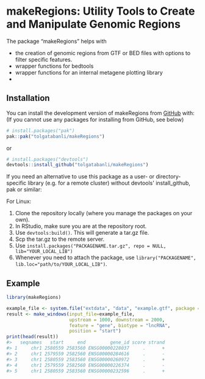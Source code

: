
# makeRegions: Utility Tools to Create and Manipulate Genomic Regions

<!-- badges: start -->
<!-- badges: end -->

The package “makeRegions” helps with
- the creation of genomic regions from GTF or BED files with options to filter specific features.
- wrapper functions for bedtools
- wrapper functions for an internal metagene plotting library
- 

## Installation

You can install the development version of makeRegions from
[GitHub](https://github.com/) with: (If you cannot use any packages for installing from GitHub, see below)

```r
# install.packages("pak")
pak::pak("tolgatabanli/makeRegions")
```
or 
```r
# install.packages("devtools")
devtools::install_github("tolgatabanli/makeRegions")
```
If you need an alternative to use this package as a user- or directory-specific library (e.g. for a remote cluster) without devtools' install_github, pak or similar:

For Linux:
1. Clone the repository locally (where you manage the packages on your own).
2. In RStudio, make sure you are at the repository root.
3. Use ```devtools:build()```. This will generate a tar.gz file.
4. Scp the tar.gz to the remote server.
5. Use ```install.packages("PACKAGENAME.tar.gz", repo = NULL, lib="YOUR_LOCAL_LIB")```
6. Whenever you need to attach the package, use ```library("PACKAGENAME", lib.loc="path/to/YOUR_LOCAL_LIB")```.

## Example

``` r
library(makeRegions)

example_file <- system.file("extdata", "data", "example.gtf", package = "makeRegions")
result <- make_windows(input_file=example_file,
                       upstream = 1000, downstream = 2000,
                       feature = "gene", biotype = "lncRNA",
                       position = "start")
print(head(result))
#>   seqnames   start     end         gene_id score strand
#> 1     chr1 2580559 2583560 ENSG00000228037     .      +
#> 2     chr1 2579559 2582560 ENSG00000284616     .      -
#> 3     chr1 2580559 2583560 ENSG00000260972     .      +
#> 4     chr1 2579559 2582560 ENSG00000226374     .      -
#> 5     chr1 2580559 2583560 ENSG00000232596     .      +
```


